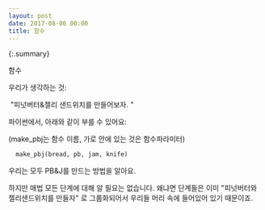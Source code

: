 ```yaml
---
layout: post
date: 2017-08-06 00:00
title: 함수 
---
```


{:.summary}

함수

우리가 생각하는 것:

​	"피넛버터&젤리 샌드위치를 만들어보자. " 

파이썬에서, 아래와 같이 부를 수 있어요: 

(make_pbj는 함수 이름, 가로 안에 있는 것은 함수파라미터)

```python
  make_pbj(bread, pb, jam, knife)
```



우리는 모두 PB&J를 만드는 방법을 알아요.



하지만 매법 모든 단계에 대해 알 필요는 없습니다. 왜냐면 단계들은 이미 "피넛버터와 젤리샌드위치를 만들자" 로  그룹화되어서 우리들 머리 속에 들어있어 있기 때문이죠.